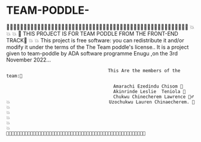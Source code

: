 # TEAM-PODDLE-
💯💯💯💯💯💯💯💯💯💯💯💯💯💯💯💯💯💯💯💯💯💯💯💯💯💯💯💯💯💯💯💯💯💯💯💯💯💯💯💯💯💯💯💯💯💯💯💯💯💯💯💯💯
   💥                                                                                                                             💥
   💥                              🤖 THIS PROJECT IS FOR TEAM PODDLE FROM THE FRONT-END TRACK🤖                                 💥
   💥          This project is free software: you can redistribute it and/or modify it under the terms of the The Team poddle's license..
                    It is a project given  to team-poddle by ADA software programme Enugu ,on the 3rd November 2022...



                                          This Are the members of the team:💬

                                            Amarachi Ezedindu Chisom 👩 
                                            Akinrinde Leslie  Teniola 👩
                                            Chukwu Chinecherem Lawrence 🧔‍♂‍
    💥                                     Uzochukwu Lauren Chinaecherem. 👩                                                      💥
    💥                                                                                                                             💥
    💥                                                                                                                             💥
    💯💯💯💯💯💯💯💯💯💯💯💯💯💯💯💯💯💯💯💯💯💯💯💯💯💯💯💯💯💯💯💯💯💯💯💯💯💯💯💯💯💯💯💯💯💯💯💯💯💯💯💯